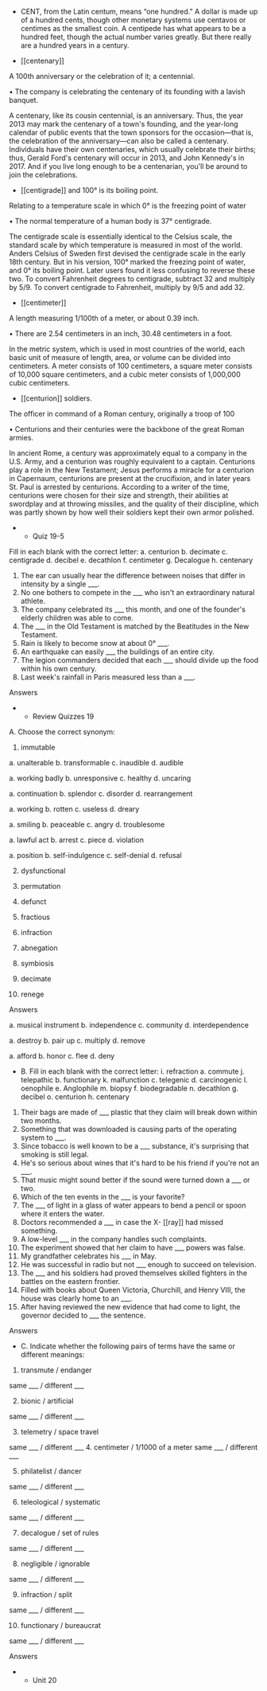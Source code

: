 - CENT, from the Latin centum, means “one hundred.” A dollar is made up of a hundred cents, though
other monetary systems use centavos or centimes as the smallest coin. A centipede has what appears
to be a hundred feet, though the actual number varies greatly. But there really are a hundred years in a
century.

- [[centenary]] 

 A 100th anniversary or the celebration of it; a centennial. 

• The company is celebrating the centenary of its founding with a lavish banquet. 

A  centenary,  like  its  cousin  centennial,  is  an  anniversary.  Thus,  the  year  2013  may  mark  the
centenary of a town's founding, and the year-long calendar of public events that the town sponsors for
the occasion—that is, the celebration of the anniversary—can also be called a centenary. Individuals
have their own centenaries, which usually celebrate their births; thus, Gerald Ford's centenary will
occur in 2013, and John Kennedy's in 2017. And if you live long enough to be a centenarian, you'll
be around to join the celebrations.

- [[centigrade]] 
and 100° is its boiling point. 

 Relating to a temperature scale in which 0° is the freezing point of water

• The normal temperature of a human body is 37° centigrade. 

The  centigrade  scale  is  essentially  identical  to  the  Celsius  scale,  the  standard  scale  by  which
temperature is measured in most of the world. Anders Celsius of Sweden first devised the centigrade
scale in the early 18th century. But in his version, 100° marked the freezing point of water, and 0° its
boiling point. Later users found it less confusing to reverse these two. To convert Fahrenheit degrees
to centigrade, subtract 32 and multiply by 5/9. To convert centigrade to Fahrenheit, multiply by 9/5
and add 32.

- [[centimeter]] 

 A length measuring 1/100th of a meter, or about 0.39 inch. 

• There are 2.54 centimeters in an inch, 30.48 centimeters in a foot. 

In  the  metric  system,  which  is  used  in  most  countries  of  the  world,  each  basic  unit  of  measure  of
length, area, or volume can be divided into centimeters. A meter consists of 100 centimeters, a square
meter  consists  of  10,000  square  centimeters,  and  a  cubic  meter  consists  of  1,000,000  cubic
centimeters.

- [[centurion]] 
soldiers. 

 The officer in command of a Roman century, originally a troop of 100

• Centurions and their centuries were the backbone of the great Roman armies. 

In ancient Rome, a century was approximately equal to a company in the U.S. Army, and a centurion
was roughly equivalent to a captain. Centurions play a role in the New Testament; Jesus performs a
miracle for a centurion in Capernaum, centurions are present at the crucifixion, and in later years St.
Paul is arrested by centurions. According to a writer of the time, centurions were chosen for their size
and strength, their abilities at swordplay and at throwing missiles, and the quality of their discipline,
which was partly shown by how well their soldiers kept their own armor polished.

- - Quiz 19-5

Fill in each blank with the correct letter:
a. centurion
b. decimate
c. centigrade
d. decibel
e. decathlon
f. centimeter
g. Decalogue
h. centenary
1. The ear can usually hear the difference between noises that differ in intensity by a single ___.
2. No one bothers to compete in the ___ who isn't an extraordinary natural athlete.
3. The company celebrated its ___ this month, and one of the founder's elderly children was able to
come.
4. The ___ in the Old Testament is matched by the Beatitudes in the New Testament.
5. Rain is likely to become snow at about 0° ___.
6. An earthquake can easily ___ the buildings of an entire city.
7. The legion commanders decided that each ___ should divide up the food within his own century.
8. Last week's rainfall in Paris measured less than a ___.

Answers

- - Review Quizzes 19

A. Choose the correct synonym:
1. immutable

a. unalterable b. transformable c. inaudible d. audible

a. working badly b. unresponsive c. healthy d. uncaring

a. continuation b. splendor c. disorder d. rearrangement

a. working b. rotten c. useless d. dreary

a. smiling b. peaceable c. angry d. troublesome

a. lawful act b. arrest c. piece d. violation

a. position b. self-indulgence c. self-denial d. refusal

2. dysfunctional

3. permutation

4. defunct

5. fractious

6. infraction

7. abnegation

8. symbiosis

9. decimate

10. renege

Answers

a. musical instrument b. independence c. community d. interdependence

a. destroy b. pair up c. multiply d. remove

a. afford b. honor c. flee d. deny

- B. Fill in each blank with the correct letter:
i. refraction
a. commute
j. telepathic
b. functionary
k. malfunction
c. telegenic
d. carcinogenic l. oenophile
e. Anglophile m. biopsy
f. biodegradable n. decathlon
g. decibel
o. centurion
h. centenary
1. Their bags are made of ___ plastic that they claim will break down within two months.
2. Something that was downloaded is causing parts of the operating system to ___.
3. Since tobacco is well known to be a ___ substance, it's surprising that smoking is still legal.
4. He's so serious about wines that it's hard to be his friend if you're not an ___.
5. That music might sound better if the sound were turned down a ___ or two.
6. Which of the ten events in the ___ is your favorite?
7. The ___ of light in a glass of water appears to bend a pencil or spoon where it enters the water.
8. Doctors recommended a ___ in case the X- [[ray]] had missed something.
9. A low-level ___ in the company handles such complaints.
10. The experiment showed that her claim to have ___ powers was false.
11. My grandfather celebrates his ___ in May.
12. He was successful in radio but not ___ enough to succeed on television.
13.  The  ___  and  his  soldiers  had  proved  themselves  skilled  fighters  in  the  battles  on  the  eastern
frontier.
14. Filled with books about Queen Victoria, Churchill, and Henry VIII, the house was clearly home to
an ___.
15. After having reviewed the new evidence that had come to light, the governor decided to ___ the
sentence.

Answers

- C. Indicate whether the following pairs of terms have the same or different meanings:
1. transmute / endanger

same ___ / different ___

2. bionic / artificial

same ___ / different ___

3. telemetry / space travel

same ___ / different ___
4. centimeter / 1/1000 of a meter
same ___ / different ___

5. philatelist / dancer

same ___ / different ___

6. teleological / systematic

same ___ / different ___

7. decalogue / set of rules

same ___ / different ___

8. negligible / ignorable

same ___ / different ___

9. infraction / split

same ___ / different ___

10. functionary / bureaucrat

same ___ / different ___

Answers

- - Unit 20
